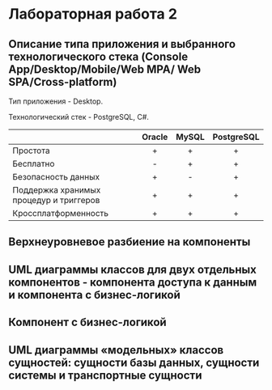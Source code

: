 # Лабораторная работа 2
## Описание типа приложения и выбранного технологического стека (Console App/Desktop/Mobile/Web MPA/ Web SPA/Cross-platform)
Тип приложения - Desktop.

Технологический стек - PostgreSQL, C#.

|                                       |Oracle|MySQL|PostgreSQL|
|:--------------------------------------|:----:|:---:|:--------:|
|Простота                               |+     |+    |+         |
|Бесплатно                              |-     |+    |+         |
|Безопасность данных                    |+     |-    |+         |
|Поддержка хранимых процедур и триггеров|+     |+    |+         |
|Кроссплатформенность                   |+     |+    |+         |

## Верхнеуровневое разбиение на компоненты

## UML диаграммы классов для двух отдельных компонентов - компонента доступа к данным и компонента с бизнес-логикой

## Компонент с бизнес-логикой

## UML диаграммы «модельных» классов сущностей: сущности базы данных, сущности системы и транспортные сущности

